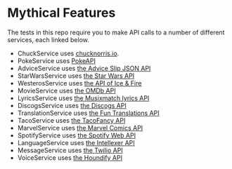 # Mythical Features

The tests in this repo require you to make API calls to a number of different services, each linked below.

* ChuckService uses [chucknorris.io](https://api.chucknorris.io/).
* PokeService uses [PokeAPI](https://pokeapi.co/docs/v2.html#pokemon)
* AdviceService uses [the Advice Slip JSON API](https://api.adviceslip.com/)
* StarWarsService uses [the Star Wars API](https://swapi.co/)
* WesterosService uses [the API of Ice & Fire](https://anapioficeandfire.com/Documentation)
* MovieService uses [the OMDb API](http://www.omdbapi.com/)
* LyricsService uses [the Musixmatch lyrics API](https://developer.musixmatch.com/documentation)
* DiscogsService uses [the Discogs API](https://www.discogs.com/developers/)
* TranslationService uses [the Fun Translations API](https://funtranslations.com/api)
* TacoService uses [the TacoFancy API](https://github.com/evz/tacofancy-api)
* MarvelService uses [the Marvel Comics API](https://developer.marvel.com/)
* SpotifyService uses [the Spotify Web API](https://developer.spotify.com/documentation/web-api/)
* LanguageService uses [the Intellexer API](http://esapi.intellexer.com/)
* MessageService uses [the Twilio API](https://www.twilio.com/docs/)
* VoiceService uses [the Houndify API](https://www.houndify.com/)
